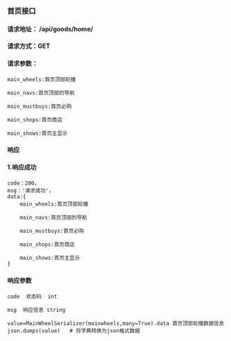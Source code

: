 ### 首页接口

#### 请求地址： /api/goods/home/

#### 请求方式：GET

#### 请求参数：
    
    main_wheels:首页顶部轮播
    
    main_navs:首页顶部的导航
    
    main_mustbuys:首页必购
    
    main_shops:首页商店
    
    main_shows:首页主显示
    
#### 响应

#### 1.响应成功

    code：200，
    msg：'请求成功'，
    data:{
        main_wheels:首页顶部轮播
        
        main_navs:首页顶部的导航
        
        main_mustbuys:首页必购
        
        main_shops:首页商店
        
        main_shows:首页主显示
    }
    
 
 #### 响应参数

    code  状态码  int
    
    msg  响应信息 string
    
    value=MainWheelSerializer(mainwheels,many=True).data 首页顶部轮播数据信息
    json.dumps(value)   # 将字典转换为json格式数据 